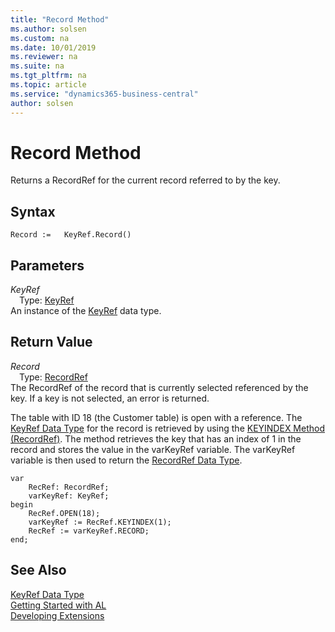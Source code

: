 ```yaml
---
title: "Record Method"
ms.author: solsen
ms.custom: na
ms.date: 10/01/2019
ms.reviewer: na
ms.suite: na
ms.tgt_pltfrm: na
ms.topic: article
ms.service: "dynamics365-business-central"
author: solsen
---
```

[//]: # (START>DO_NOT_EDIT)
[//]: # (IMPORTANT:Do not edit any of the content between here and the END>DO_NOT_EDIT.)
[//]: # (Any modifications should be made in the .xml files in the ModernDev repo.)
# Record Method
Returns a RecordRef for the current record referred to by the key.


## Syntax
```
Record :=   KeyRef.Record()
```

## Parameters
*KeyRef*  
&emsp;Type: [KeyRef](keyref-data-type.md)  
An instance of the [KeyRef](keyref-data-type.md) data type.  

## Return Value
*Record*  
&emsp;Type: [RecordRef](../recordref/recordref-data-type.md)  
The RecordRef of the record that is currently selected referenced by the key. If a key is not selected, an error is returned.  


[//]: # (IMPORTANT: END>DO_NOT_EDIT)

  
 The table with ID 18 \(the Customer table\) is open with a reference. The [KeyRef Data Type](../../datatypes/devenv-keyref-data-type.md) for the record is retrieved by using the [KEYINDEX Method \(RecordRef\)](../../methods/devenv-keyindex-method-recordref.md). The method retrieves the key that has an index of 1 in the record and stores the value in the varKeyRef variable. The varKeyRef variable is then used to return the [RecordRef Data Type](../../datatypes/devenv-recordref-data-type.md).

```  
var
    RecRef: RecordRef;
    varKeyRef: KeyRef;
begin    
    RecRef.OPEN(18);  
    varKeyRef := RecRef.KEYINDEX(1);  
    RecRef := varKeyRef.RECORD;  
end;
```  
  

## See Also
[KeyRef Data Type](keyref-data-type.md)  
[Getting Started with AL](../../devenv-get-started.md)  
[Developing Extensions](../../devenv-dev-overview.md)